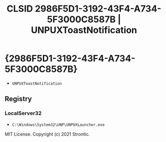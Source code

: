 ﻿---
title: "CLSID 2986F5D1-3192-43F4-A734-5F3000C8587B | UNPUXToastNotification"
excerpt: What is COM-Object CLSID 2986F5D1-3192-43F4-A734-5F3000C8587B?
---

# {2986F5D1-3192-43F4-A734-5F3000C8587B}

* `UNPUXToastNotification`

## Registry


### LocalServer32

* `C:\Windows\System32\UNP\UNPUXLauncher.exe`

MIT License. Copyright (c) 2021 Strontic.


